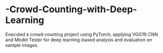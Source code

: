# -Crowd-Counting-with-Deep-Learning
Executed a crowd counting project using PyTorch, applying VGG19 CNN and Model Tester for deep learning-based analysis and evaluation on sample images.
